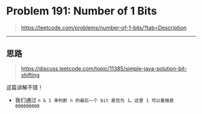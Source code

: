 # Problem 191: Number of 1 Bits

> https://leetcode.com/problems/number-of-1-bits/?tab=Description

-------

## 思路

> https://discuss.leetcode.com/topic/11385/simple-java-solution-bit-shifting

这篇讲解不错！

* 我们通过 `n & 1 来判断 n 的最后一个 bit 是否为 1。这里 1 可以看做是 000000000`



